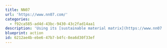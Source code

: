 ```yaml
---
title: NN07
url: 'https://www.nn07.com/'
categories:
  - f92ca585-ad4d-43bc-9430-43c2fad14aa1
description: 'Using its [sustainable material matrix](https://www.nn07.com/made-to-last), No Nationality designs made-to-last clothing primarily with recycled and non-cotton natural materials including hemp, linen, wool, alpaca, and silk.'
blueprint: action
id: 6212ae4b-ebe6-47b7-b4fc-8ea6d30f33ef
---
```

